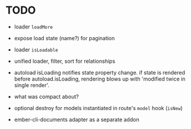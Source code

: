 # TODO

* loader `loadMore`
* expose load state (name?) for pagination
* loader `isLoadable`
* unified loader, filter, sort for relationships
* autoload isLoading notifies state property change. if state is rendered before autoload.isLoading, rendering blows up with 'modified twice in single render'.

* what was compact about?
* optional destroy for models instantiated in route's `model` hook (`isNew`)
* ember-cli-documents adapter as a separate addon
